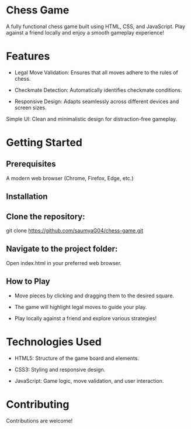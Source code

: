 # Chess Game

A fully functional chess game built using HTML, CSS, and JavaScript. Play against a friend locally and enjoy a smooth gameplay experience!

# Features

- Legal Move Validation: Ensures that all moves adhere to the rules of chess.

- Checkmate Detection: Automatically identifies checkmate conditions.

- Responsive Design: Adapts seamlessly across different devices and screen sizes.

Simple UI: Clean and minimalistic design for distraction-free gameplay.

# Getting Started

## Prerequisites

A modern web browser (Chrome, Firefox, Edge, etc.)

## Installation

## Clone the repository:

git clone https://github.com/saumyaG04/chess-game.git

## Navigate to the project folder:

Open index.html in your preferred web browser.

## How to Play

- Move pieces by clicking and dragging them to the desired square.

- The game will highlight legal moves to guide your play.

- Play locally against a friend and explore various strategies!

# Technologies Used

- HTML5: Structure of the game board and elements.

- CSS3: Styling and responsive design.

- JavaScript: Game logic, move validation, and user interaction.

# Contributing

Contributions are welcome!
